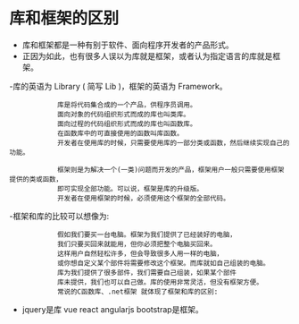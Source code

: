# 库和框架的区别 #

- 库和框架都是一种有别于软件、面向程序开发者的产品形式。
- 正因为如此，也有很多人误以为库就是框架，或者认为指定语言的库就是框架。

-库的英语为 Library ( 简写 Lib )，框架的英语为 Framework。

                库是将代码集合成的一个产品，供程序员调用。
                面向对象的代码组织形式而成的库也叫类库。
                面向过程的代码组织形式而成的库也叫函数库。
                在函数库中的可直接使用的函数叫库函数。
                开发者在使用库的时候，只需要使用库的一部分类或函数，然后继续实现自己的功能。

                框架则是为解决一个(一类)问题而开发的产品，框架用户一般只需要使用框架提供的类或函数，
                即可实现全部功能。可以说，框架是库的升级版。
                开发者在使用框架的时候，必须使用这个框架的全部代码。

-框架和库的比较可以想像为:

                假如我们要买一台电脑。框架为我们提供了已经装好的电脑，
                我们只要买回来就能用，但你必须把整个电脑买回来。
                这样用户自然轻松许多，但会导致很多人用一样的电脑，
                或你想自定义某个部件将需要修改这个框架。而库就如自己组装的电脑。
                库为我们提供了很多部件，我们需要自己组装，如果某个部件
                库未提供，我们也可以自己做。库的使用非常灵活，但没有框架方便。
                常说的C函数库、.net框架 就体现了框架和库的区别:

- jquery是库 vue react angularjs bootstrap是框架。

